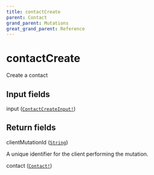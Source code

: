 ```yaml
---
title: contactCreate
parent: Contact
grand_parent: Mutations
great_grand_parent: Reference
---
```


# contactCreate

Create a contact

## Input fields

<div class="field-entry ">
  <span id="input" class="field-name anchored">input (<code><a href="/docs/reference/input_object/contactcreateinput">ContactCreateInput!</a></code>)</span>

  <div class="description-wrapper">

  </div>
</div>

## Return fields

<div class="field-entry ">
  <span id="clientmutationid" class="field-name anchored">clientMutationId (<code><a href="/docs/reference/scalar/string">String</a></code>)</span>

  <div class="description-wrapper">
   <p>A unique identifier for the client performing the mutation.</p>

  </div>
</div>

<div class="field-entry ">
  <span id="contact" class="field-name anchored">contact (<code><a href="/docs/reference/object/contact">Contact!</a></code>)</span>

  <div class="description-wrapper">

  </div>
</div>

